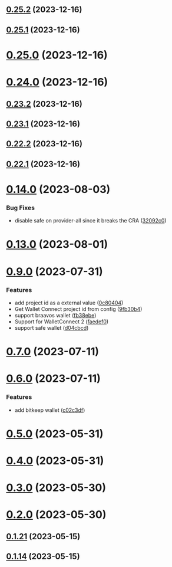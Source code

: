 ## [0.25.2](https://github.com/yeager-eren/rango-client/compare/provider-all@0.25.1...provider-all@0.25.2) (2023-12-16)



## [0.25.1](https://github.com/yeager-eren/rango-client/compare/provider-all@0.25.0...provider-all@0.25.1) (2023-12-16)



# [0.25.0](https://github.com/yeager-eren/rango-client/compare/provider-all@0.24.0...provider-all@0.25.0) (2023-12-16)



# [0.24.0](https://github.com/yeager-eren/rango-client/compare/provider-all@0.23.2...provider-all@0.24.0) (2023-12-16)



## [0.23.2](https://github.com/yeager-eren/rango-client/compare/provider-all@0.23.1...provider-all@0.23.2) (2023-12-16)



## [0.23.1](https://github.com/yeager-eren/rango-client/compare/provider-all@0.22.1...provider-all@0.23.1) (2023-12-16)



## [0.22.2](https://github.com/yeager-eren/rango-client/compare/provider-all@0.22.1-next.72...provider-all@0.22.2) (2023-12-16)



## [0.22.1](https://github.com/yeager-eren/rango-client/compare/provider-all@0.23.0...provider-all@0.22.1) (2023-12-16)



# [0.14.0](https://github.com/rango-exchange/rango-client/compare/provider-all@0.13.0...provider-all@0.14.0) (2023-08-03)


### Bug Fixes

* disable safe on provider-all since it breaks the CRA ([32092c0](https://github.com/rango-exchange/rango-client/commit/32092c01b320f58495a1d43bd5cee0d05cc1e8d9))



# [0.13.0](https://github.com/rango-exchange/rango-client/compare/provider-all@0.12.0...provider-all@0.13.0) (2023-08-01)



# [0.9.0](https://github.com/rango-exchange/rango-client/compare/provider-all@0.8.0...provider-all@0.9.0) (2023-07-31)


### Features

* add project id as a external value ([0c80404](https://github.com/rango-exchange/rango-client/commit/0c80404a8cacb6c5b0338dea1e416b0b11db254b))
* Get Wallet Connect project id from config ([9fb30b4](https://github.com/rango-exchange/rango-client/commit/9fb30b4b1a83e2005bbf42553298f24b1e278e1c))
* support braavos wallet ([fb38ebe](https://github.com/rango-exchange/rango-client/commit/fb38ebef00a33b92cabf506c88ef83d8c77cce84))
* Support for WalletConnect 2 ([faedef0](https://github.com/rango-exchange/rango-client/commit/faedef0b5e6fc3c5ef881cbbe4ec05334cc1c910))
* support safe wallet ([d04cbcd](https://github.com/rango-exchange/rango-client/commit/d04cbcd2a612755563512d9dff6f2312088d8b4d))



# [0.7.0](https://github.com/rango-exchange/rango-client/compare/provider-all@0.6.0...provider-all@0.7.0) (2023-07-11)



# [0.6.0](https://github.com/rango-exchange/rango-client/compare/provider-all@0.5.0...provider-all@0.6.0) (2023-07-11)


### Features

* add bitkeep wallet ([c02c3df](https://github.com/rango-exchange/rango-client/commit/c02c3dfd236070295eada74aeb97514f8dacd0ed))



# [0.5.0](https://github.com/rango-exchange/rango-client/compare/provider-all@0.4.0...provider-all@0.5.0) (2023-05-31)



# [0.4.0](https://github.com/rango-exchange/rango-client/compare/provider-all@0.3.0...provider-all@0.4.0) (2023-05-31)



# [0.3.0](https://github.com/rango-exchange/rango-client/compare/provider-all@0.2.0...provider-all@0.3.0) (2023-05-30)



# [0.2.0](https://github.com/rango-exchange/rango-client/compare/provider-all@0.1.21...provider-all@0.2.0) (2023-05-30)



## [0.1.21](https://github.com/rango-exchange/rango-client/compare/provider-all@0.1.20...provider-all@0.1.21) (2023-05-15)



## [0.1.14](https://github.com/rango-exchange/rango-client/compare/provider-all@0.1.13...provider-all@0.1.14) (2023-05-15)



